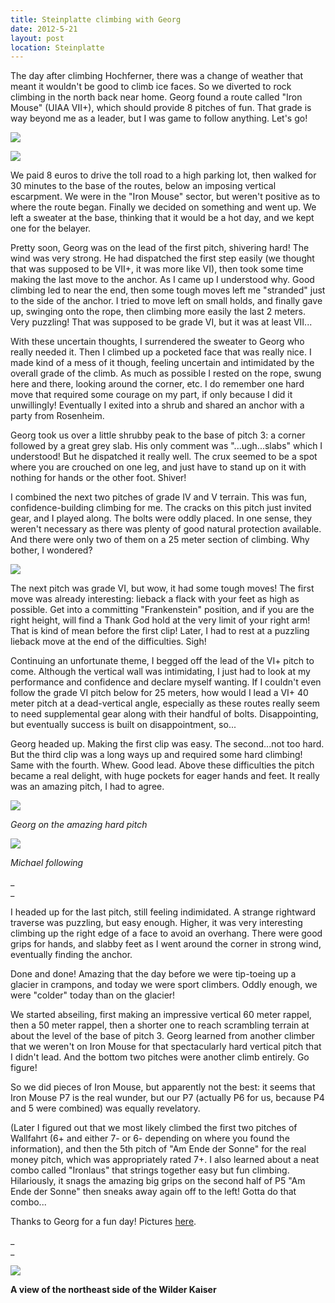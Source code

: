 ```yaml
---
title: Steinplatte climbing with Georg
date: 2012-5-21
layout: post
location: Steinplatte
---
```


The day after climbing Hochferner, there was a change of weather that
meant it wouldn't be good to climb ice faces. So we diverted to rock climbing
in the north back near home. Georg found a route called "Iron Mouse" (UIAA
VII+), which should provide 8 pitches of fun. That grade is way beyond
me as a leader, but I was game to follow anything. Let's go!
  
  
[![](http://farm6.static.flickr.com/5315/7240141886_8575ffc0ac_b.jpg)](http://www.flickr.com/photos/ripsawridge/7240141886/)
  
[![](http://farm8.static.flickr.com/7098/7240158024_52e56c067c_b.jpg)](http://www.flickr.com/photos/ripsawridge/7240158024/)
  
  
We paid 8 euros to drive the toll road to a high parking lot, then walked
for 30 minutes to the base of the routes, below an imposing vertical escarpment.
We were in the "Iron Mouse" sector, but weren't positive as to where the
route began. Finally we decided on something and went up. We left a sweater
at the base, thinking that it would be a hot day, and we kept one for the
belayer.
  
  
Pretty soon, Georg was on the lead of the first pitch, shivering hard!
The wind was very strong. He had dispatched the first step easily (we thought
that was supposed to be VII+, it was more like VI), then took some time
making the last move to the anchor. As I came up I understood why. Good
climbing led to near the end, then some tough moves left me "stranded"
just to the side of the anchor. I tried to move left on small holds, and
finally gave up, swinging onto the rope, then climbing more easily the
last 2 meters. Very puzzling! That was supposed to be grade VI, but it
was at least VII...
  
  
With these uncertain thoughts, I surrendered the sweater to Georg who
really needed it. Then I climbed up a pocketed face that was really nice.
I made kind of a mess of it though, feeling uncertain and intimidated by
the overall grade of the climb. As much as possible I rested on the rope,
swung here and there, looking around the corner, etc. I do remember one
hard move that required some courage on my part, if only because I did
it unwillingly! Eventually I exited into a shrub and shared an anchor with
a party from Rosenheim.
  
  
Georg took us over a little shrubby peak to the base of pitch 3: a corner
followed by a great grey slab. His only comment was "...ugh...slabs" which
I understood! But he dispatched it really well. The crux seemed to be a
spot where you are crouched on one leg, and just have to stand up on it
with nothing for hands or the other foot. Shiver!
  
  
I combined the next two pitches of grade IV and V terrain. This was fun,
confidence-building climbing for me. The cracks on this pitch just invited
gear, and I played along. The bolts were oddly placed. In one sense, they
weren't necessary as there was plenty of good natural protection available.
And there were only two of them on a 25 meter section of climbing. Why
bother, I wondered?
  
  
[![](http://farm6.static.flickr.com/5191/7240146198_dcd29be08f_b.jpg)](http://www.flickr.com/photos/ripsawridge/7240146198/)
  
  
The next pitch was grade VI, but wow, it had some tough moves! The first
move was already interesting: lieback a flack with your feet as high as
possible. Get into a committing "Frankenstein" position, and if you are
the right height, will find a Thank God hold at the very limit of your
right arm! That is kind of mean before the first clip! Later, I had to
rest at a puzzling lieback move at the end of the difficulties. Sigh!
  
  
Continuing an unfortunate theme, I begged off the lead of the VI+ pitch
to come. Although the vertical wall was intimidating, I just had to look
at my performance and confidence and declare myself wanting. If I couldn't
even follow the grade VI pitch below for 25 meters, how would I lead a
VI+ 40 meter pitch at a dead-vertical angle, especially as these routes
really seem to need supplemental gear along with their handful of bolts.
Disappointing, but eventually success is built on disappointment, so...
  
  
Georg headed up. Making the first clip was easy. The second...not too
hard. But the third clip was a long ways up and required some hard climbing!
Same with the fourth. Whew. Good lead. Above these difficulties the pitch
became a real delight, with huge pockets for eager hands and feet. It really
was an amazing pitch, I had to agree.
  
  
[![](http://farm9.static.flickr.com/8168/7240147512_1f1690e055_b.jpg)](http://www.flickr.com/photos/ripsawridge/7240147512/)
  
_Georg on the amazing hard pitch_
  
[![](http://farm8.static.flickr.com/7075/7240149060_6a154138d9_b.jpg)](http://www.flickr.com/photos/ripsawridge/7240149060/)
  
_Michael following_
  
_  
_
  
I headed up for the last pitch, still feeling indimidated. A strange rightward
traverse was puzzling, but easy enough. Higher, it was very interesting
climbing up the right edge of a face to avoid an overhang. There were good
grips for hands, and slabby feet as I went around the corner in strong
wind, eventually finding the anchor.
  
  
Done and done! Amazing that the day before we were tip-toeing up a glacier
in crampons, and today we were sport climbers. Oddly enough, we were "colder"
today than on the glacier!
  
  
We started abseiling, first making an impressive vertical 60 meter rappel,
then a 50 meter rappel, then a shorter one to reach scrambling terrain
at about the level of the base of pitch 3\. Georg learned from another climber
that we weren't on Iron Mouse for that spectacularly hard vertical pitch
that I didn't lead. And the bottom two pitches were another climb entirely.
Go figure!
  
  
So we did pieces of Iron Mouse, but apparently not the best: it seems
that Iron Mouse P7 is the real wunder, but our P7 (actually P6 for us,
because P4 and 5 were combined) was equally revelatory.
  
  
(Later I figured out that we most likely climbed the first two pitches
of Wallfahrt (6+ and either 7- or 6- depending on where you found the information),
and then the 5th pitch of "Am Ende der Sonne" for the real money pitch,
which was appropriately rated 7+. I also learned about a neat combo called
"Ironlaus" that strings together easy but fun climbing. Hilariously, it
snags the amazing big grips on the second half of P5 "Am Ende der Sonne"
then sneaks away again off to the left! Gotta do that combo...
  
  
Thanks to Georg for a fun day! Pictures [here](http://www.flickr.com/photos/ripsawridge/sets/72157629826999952/).
  
_  
_
  
_[![](http://farm6.static.flickr.com/5231/7240151314_9ef7c0daf6_b.jpg)](http://www.flickr.com/photos/ripsawridge/7240151314/)_
  
__A view of the northeast side of the Wilder Kaiser__
